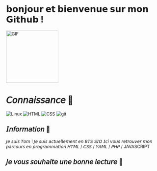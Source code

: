 #  𝗯𝗼𝗻𝗷𝗼𝘂𝗿 𝗲𝘁 𝗯𝗶𝗲𝗻𝘃𝗲𝗻𝘂𝗲 𝘀𝘂𝗿 𝗺𝗼𝗻 𝗚𝗶𝘁𝗵𝘂𝗯 !
<img height="170px" alt="GIF" src="https://thumbs.gfycat.com/ComplexUnderstatedGuanaco-size_restricted.gif" />





# 𝘊𝘰𝘯𝘯𝘢𝘪𝘴𝘴𝘢𝘯𝘤𝘦 🤔

<img alt="Linux" src="https://img.shields.io/badge/Linux-FCC624?style=for-the-badge&logo=linux&logoColor=black"> <img alt="HTML" src="https://i.imgur.com/V9Y95DO_d.webp?maxwidth=760&fidelity=grand"> <img alt="CSS" src="https://i.imgur.com/C9Bif3O_d.webp?maxwidth=760&fidelity=grand"> <img alt="git" src="https://img.shields.io/badge/-Git-F05032?&style=for-the-badge&logo=git&logoColor=white" />

<h2> 𝘐𝘯𝘧𝘰𝘳𝘮𝘢𝘵𝘪𝘰𝘯 📰 </h2>

𝘑𝘦 𝘴𝘶𝘪𝘴 𝘛𝘰𝘮 ! 𝘑𝘦 𝘴𝘶𝘪𝘴 𝘢𝘤𝘵𝘶𝘦𝘭𝘭𝘦𝘮𝘦𝘯𝘵 𝘦𝘯 𝘉𝘛𝘚 𝘚𝘐𝘖 
𝘐𝘤𝘪 𝘷𝘰𝘶𝘴 𝘳𝘦𝘵𝘳𝘰𝘶𝘷𝘦𝘳 𝘮𝘰𝘯 𝘱𝘢𝘳𝘤𝘰𝘶𝘳𝘴 𝘦𝘯 𝘱𝘳𝘰𝘨𝘳𝘢𝘮𝘮𝘢𝘵𝘪𝘰𝘯 𝘏𝘛𝘔𝘓 / 𝘊𝘚𝘚 / 𝘠𝘈𝘔𝘓 / 𝘗𝘏𝘗 / JAVASCRIPT
<h2></h2>
<h2> 𝘑𝘦 𝘷𝘰𝘶𝘴 𝘴𝘰𝘶𝘩𝘢𝘪𝘵𝘦 𝘶𝘯𝘦 𝘣𝘰𝘯𝘯𝘦 𝘭𝘦𝘤𝘵𝘶𝘳𝘦 📔 </h2>
